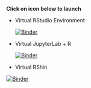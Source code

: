 __Click on icon below to launch__ 

- Virtual RStudio Environment

  [![Binder](https://mybinder.org/badge_logo.svg)](https://mybinder.org/v2/gh/ifetzer/RStudioForTeachingTest/main?urlpath=rstudio)

- Virtual JupyterLab + R

  [![Binder](https://mybinder.org/badge_logo.svg)](https://mybinder.org/v2/gh/ifetzer/RStudioForTeachingTest/main?urlpath=lab)

- Virtual RShin
 
[![Binder](https://mybinder.org/badge_logo.svg)](https://mybinder.org/v2/gh/ifetzer/RStudioForTeachingTest/main?urlpath=shiny)
